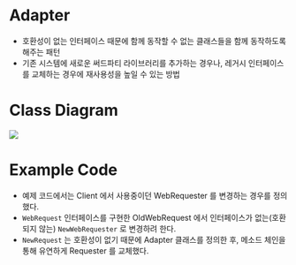 # Adapter
- 호환성이 없는 인터페이스 때문에 함께 동작할 수 없는 클래스들을 함께 동작하도록 해주는 패턴
- 기존 시스템에 새로운 써드파티 라이브러리를 추가하는 경우나, 레거시 인터페이스를 교체하는 경우에 재사용성을 높일 수 있는 방법

# Class Diagram
<img src="doc/adapter.png">

# Example Code
- 예제 코드에서는 Client 에서 사용중이던 WebRequester 를 변경하는 경우를 정의했다.
- `WebRequest` 인터페이스를 구현한 OldWebRequest 에서 인터페이스가 없는(호환되지 않는) `NewWebRequester` 로 변경하려 한다.
- `NewRequest` 는 호환성이 없기 때문에 Adapter 클래스를 정의한 후, 메소드 체인을 통해 유연하게 Requester 를 교체했다.

